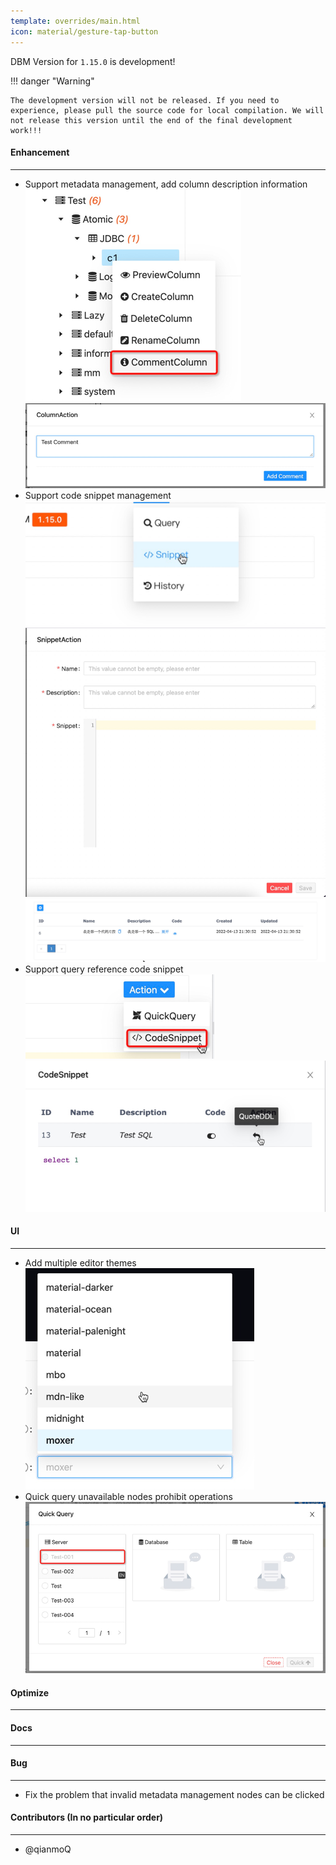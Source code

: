 ```yaml
---
template: overrides/main.html
icon: material/gesture-tap-button
---
```


DBM Version for `1.15.0` is development!

!!! danger "Warning"

    The development version will not be released. If you need to experience, please pull the source code for local compilation. We will not release this version until the end of the final development work!!!

#### Enhancement

---

- Support metadata management, add column description information <br />
![img.png](../../assets/images/versions/1.15.0/img.png)
![img_1.png](../../assets/images/versions/1.15.0/img_1.png)
- Support code snippet management <br />
![img.png](../../assets/images/versions/1.15.0/img_2.png) <br />
![img_1.png](../../assets/images/versions/1.15.0/img_3.png)<br />
![img_1.png](../../assets/images/versions/1.15.0/img_4.png)<br />
- Support query reference code snippet <br />
![img.png](../../assets/images/versions/1.15.0/img_6.png)
![img_1.png](../../assets/images/versions/1.15.0/img_7.png)

#### UI

---

- Add multiple editor themes <br />
![multiple editor themes](../../assets/images/versions/1.15.0/themes.png) <br />
- Quick query unavailable nodes prohibit operations <br />
![img.png](../../assets/images/versions/1.15.0/img_5.png) <br />

#### Optimize

----

#### Docs

---

#### Bug

---

- Fix the problem that invalid metadata management nodes can be clicked

#### Contributors (In no particular order)

---

- @qianmoQ
